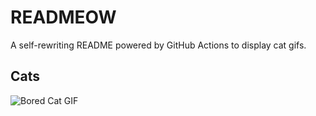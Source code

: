 # READMEOW

A self-rewriting README powered by GitHub Actions to display cat gifs.

## Cats

![Bored Cat GIF](https://media2.giphy.com/media/v1.Y2lkPTlhY2QwMmRhYjM4OGk5M21qbTNpMzk1c2x4OXdxa29pMHdkZWVxc3JyOGd4eDAzcSZlcD12MV9naWZzX3NlYXJjaCZjdD1n/mlvseq9yvZhba/200.gif)
